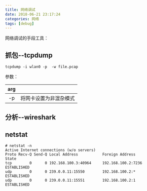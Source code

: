 ```yaml
---
title: 网络调试
date: 2018-06-21 23:17:24
categories: 网络
tags: [debug]
---
```


网络调试的手段工具：
<!--more-->


## 抓包--tcpdump

```
tcpdump -i wlan0 -p  -w file.pcap
```
参数：

| arg   |       |
| :---: | :----:|
| -p    |  将网卡设置为非混杂模式 |

## 分析--wireshark


## netstat

```
# netstat -n
Active Internet connections (w/o servers)
Proto Recv-Q Send-Q Local Address           Foreign Address         State       
tcp        0      0 192.168.100.3:40964     192.168.100.2:7236      ESTABLISHED
udp        0      0 239.0.0.11:15550        192.168.100.2:*         ESTABLISHED
udp        0      0 239.0.0.11:15551        192.168.100.2:1         ESTABLISHED
```
